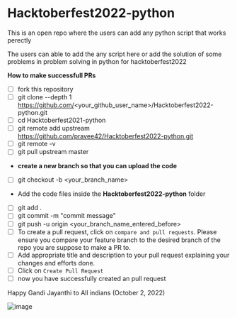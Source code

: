 # Hacktoberfest2022-python
This is an open repo where the users can add any python script that works perectly

The users can able to add the any script here or add the solution of some problems in problem solving in python for hacktoberfest2022


**How to make successfull PRs**

- [ ] fork this repository
- [ ] git clone --depth 1 https://github.com/<your_github_user_name>/Hacktoberfest2022-python.git
- [ ] cd Hacktoberfest2021-python
- [ ] git remote add upstream https://github.com/pravee42/Hacktoberfest2022-python.git
- [ ] git remote -v
- [ ] git pull upstream master

- **create a new branch so that you can upload the code**

- [ ] git checkout -b <your_branch_name>

- Add the code files inside the **Hacktoberfest2022-python** folder

- [ ] git add .
- [ ] git commit -m "commit message"
- [ ] git push -u origin <your_branch_name_entered_before>
- [ ]  To create a pull request, click on `compare and pull requests`. Please ensure you compare your feature branch to the desired branch of the repo you are suppose to make a PR to.
- [ ] Add appropriate title and description to your pull request explaining your changes and efforts done.
- [ ]  Click on `Create Pull Request`
- [ ] now you have successfully created an pull request

Happy Gandi Jayanthi to All indians (October 2, 2022)

![image](https://user-images.githubusercontent.com/65100038/193409018-283c38dd-8bda-4d8a-993a-08ede7c87461.png)
